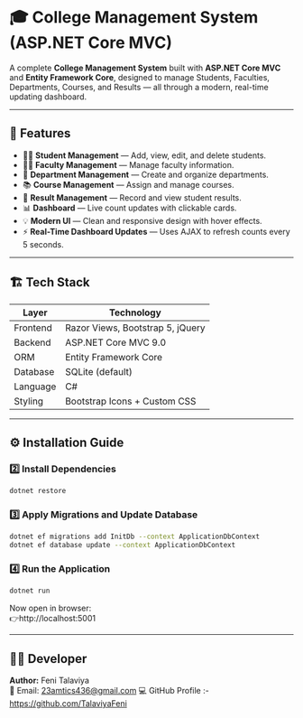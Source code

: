# 🎓 College Management System (ASP.NET Core MVC)

A complete **College Management System** built with **ASP.NET Core MVC** and **Entity Framework Core**, designed to manage Students, Faculties, Departments, Courses, and Results — all through a modern, real-time updating dashboard.

---

## 🚀 Features

- 🧑‍🎓 **Student Management** — Add, view, edit, and delete students.
- 👨‍🏫 **Faculty Management** — Manage faculty information.
- 🏢 **Department Management** — Create and organize departments.
- 📚 **Course Management** — Assign and manage courses.
- 🧾 **Result Management** — Record and view student results.
- 📊 **Dashboard** — Live count updates with clickable cards.
- 💡 **Modern UI** — Clean and responsive design with hover effects.
- ⚡ **Real-Time Dashboard Updates** — Uses AJAX to refresh counts every 5 seconds.

---

## 🏗️ Tech Stack

| Layer | Technology |
|-------|-------------|
| Frontend | Razor Views, Bootstrap 5, jQuery |
| Backend | ASP.NET Core MVC 9.0 |
| ORM | Entity Framework Core |
| Database | SQLite (default) |
| Language | C# |
| Styling | Bootstrap Icons + Custom CSS |

---

## ⚙️ Installation Guide

### 2️⃣ Install Dependencies

```bash
dotnet restore
```

### 3️⃣ Apply Migrations and Update Database

```bash
dotnet ef migrations add InitDb --context ApplicationDbContext
dotnet ef database update --context ApplicationDbContext
```

### 4️⃣ Run the Application

```bash
dotnet run
```

Now open in browser:  
👉http://localhost:5001  

---

## 🧑‍💻 Developer

**Author:** Feni Talaviya  
📧 Email: 23amtics436@gmail.com 
💻 GitHub Profile :- https://github.com/TalaviyaFeni




